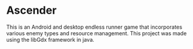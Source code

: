 # Ascender
This is an Android and desktop endless runner game that incorporates various enemy types and resource management. This project was made using the libGdx framework in java.

